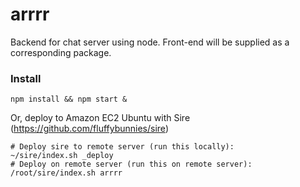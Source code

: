 arrrr
===

Backend for chat server using node. Front-end will be supplied as a corresponding package.


### Install
```
npm install && npm start &
```
Or, deploy to Amazon EC2 Ubuntu with Sire (https://github.com/fluffybunnies/sire)
```
# Deploy sire to remote server (run this locally):
~/sire/index.sh _deploy
# Deploy on remote server (run this on remote server):
/root/sire/index.sh arrrr
```